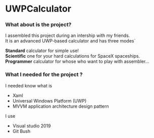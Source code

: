 # UWPCalculator
### What about is the project?
I assembled this project during an intership with my friends.<br>
It is an advanced UWP-based calculator and has three modes`<br>

<b>Standard</b> calculator for simple use!<br>
<b>Scientific</b> one for your hard calculations for SpaceX spaceships.<br>
<b>Programmer</b> calculator for whose who want to play with assembler...<br>

### What I needed for the project ?
I needed  know what is
 - Xaml
 - Universal Windows Platform (UWP)
 - MVVM  application architecture design pattern

I use 
  - Visual studio 2019 
  - Git Bush


